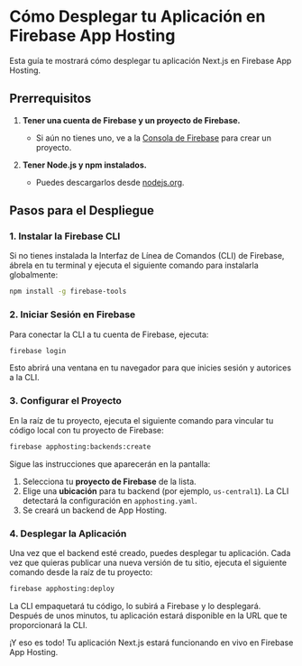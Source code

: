 # Cómo Desplegar tu Aplicación en Firebase App Hosting

Esta guía te mostrará cómo desplegar tu aplicación Next.js en Firebase App Hosting.

## Prerrequisitos

1.  **Tener una cuenta de Firebase y un proyecto de Firebase.**
    *   Si aún no tienes uno, ve a la [Consola de Firebase](https://console.firebase.google.com/) para crear un proyecto.

2.  **Tener Node.js y npm instalados.**
    *   Puedes descargarlos desde [nodejs.org](https://nodejs.org/).

## Pasos para el Despliegue

### 1. Instalar la Firebase CLI

Si no tienes instalada la Interfaz de Línea de Comandos (CLI) de Firebase, ábrela en tu terminal y ejecuta el siguiente comando para instalarla globalmente:

```bash
npm install -g firebase-tools
```

### 2. Iniciar Sesión en Firebase

Para conectar la CLI a tu cuenta de Firebase, ejecuta:

```bash
firebase login
```

Esto abrirá una ventana en tu navegador para que inicies sesión y autorices a la CLI.

### 3. Configurar el Proyecto

En la raíz de tu proyecto, ejecuta el siguiente comando para vincular tu código local con tu proyecto de Firebase:

```bash
firebase apphosting:backends:create
```

Sigue las instrucciones que aparecerán en la pantalla:
1.  Selecciona tu **proyecto de Firebase** de la lista.
2.  Elige una **ubicación** para tu backend (por ejemplo, `us-central1`). La CLI detectará la configuración en `apphosting.yaml`.
3.  Se creará un backend de App Hosting.

### 4. Desplegar la Aplicación

Una vez que el backend esté creado, puedes desplegar tu aplicación. Cada vez que quieras publicar una nueva versión de tu sitio, ejecuta el siguiente comando desde la raíz de tu proyecto:

```bash
firebase apphosting:deploy
```

La CLI empaquetará tu código, lo subirá a Firebase y lo desplegará. Después de unos minutos, tu aplicación estará disponible en la URL que te proporcionará la CLI.

¡Y eso es todo! Tu aplicación Next.js estará funcionando en vivo en Firebase App Hosting.
